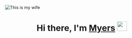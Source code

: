 <img src="" alt="This is my wife">
<h1 align="center">Hi there, I'm <a href="https://github.com/ememyersmeow?tab=repositories" target="_blank">Myers</a> 
<img src="https://64.media.tumblr.com/a57d5f3fd77a7707fe7f4bbbf95b1eac/2706111245716a48-a7/s540x810/c1878b991786c990c927b585b1073c25d8841da7.gif" height="32"/></h1>

